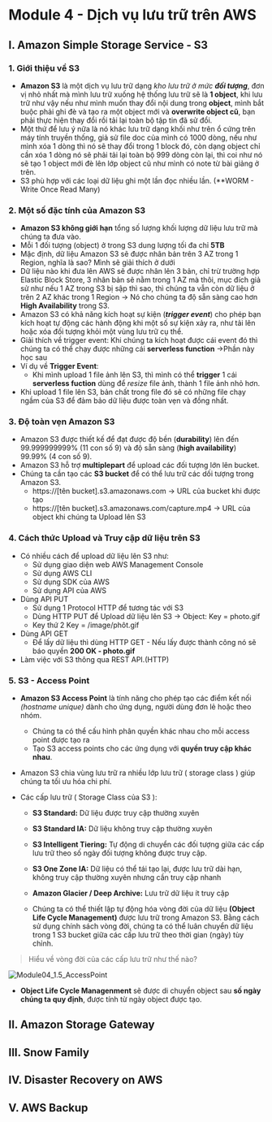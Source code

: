 # **Module 4 - Dịch vụ lưu trữ trên AWS**
## **I. Amazon Simple Storage Service - S3**
### **1. Giới thiệu về S3**
-  **Amazon S3** là một dịch vụ lưu trữ dạng *kho lưu trữ ở mức* ***đối tượng***, đơn vị nhỏ nhất mà mình lưu trữ xuống hệ thống lưu trữ sẽ là **1 object**, khi lưu trữ như vậy nếu như mình muốn thay đổi nội dung trong **object**, mình bắt buộc phải ghi đè và tạo ra một object mới và **overwrite object cũ**, bạn phải thực hiện thay đổi rồi tải lại toàn bộ tập tin đã sử đổi. 
- Một thứ để lưu ý nữa là nó khác lưu trữ dạng khối như trên ổ cứng trên máy tính truyền thống, giả sử file doc của mình có 1000 dòng, nếu như mình xóa 1 dòng thì nó sẽ thay đổi trong 1 block đó, còn dạng object chỉ cần xóa 1 dòng nó sẽ phải tải lại toàn bộ 999 dòng còn lại, thì coi như nó sẽ tạo 1 object mới đè lên lớp object cũ như mình có note từ bài giảng ở trên. 
- S3 phù hợp với các loại dữ liệu ghi một lần đọc nhiều lần. (**WORM - Write Once Read Many)

### **2. Một số đặc tính của Amazon S3**
- **Amazon S3 không giới hạn** tổng số lượng khối lượng dữ liệu lưu trữ mà chúng ta đưa vào. 
- Mỗi 1 đối tượng (object) ở trong S3 dung lượng tối đa chỉ **5TB**
- Mặc định, dữ liệu Amazon S3 sẽ được nhân bản trên 3 AZ trong 1 Region, nghĩa là sao? Mình sẽ giải thích ở dưới
- Dữ liệu nào khi đưa lên AWS sẽ được nhân lên 3 bản, chỉ trừ trường hợp Elastic Block Store, 3 nhân bản sẽ nằm trong 1 AZ mà thôi, mục đích giả sử như nếu 1 AZ trong S3 bị sập thì sao, thì chúng ta vẫn còn dữ liệu ở trên 2 AZ khác trong 1 Region -> Nó cho chúng ta độ sẵn sàng cao hơn **High Availability** trong S3.
- Amazon S3 có khả năng kích hoạt sự kiện (***trigger event***) cho phép bạn kích hoạt tự động các hành động khi một số sự kiện xảy ra, như tải lên hoặc xóa đối tượng khỏi một vùng lưu trữ cụ thể. 
- Giải thích về trigger event: Khi chúng ta kích hoạt được cái event đó thì chúng ta có thể chạy được những cái **serverless function** ->Phần này học sau
- Ví dụ về **Trigger Event**: 
    + Khi mình upload 1 file ảnh lên S3, thì mình có thể **trigger** 1 cái **serverless fuction** dùng để *resize* file ảnh, thành 1 file ảnh nhỏ hơn. 
- Khi upload 1 file lên S3, bản chất trong file đó sẽ có những file chạy ngầm của S3 để đảm bảo dữ liệu được toàn vẹn và đồng nhất. 
### **3. Độ toàn vẹn Amazon S3**
- Amazon S3 được thiết kế để đạt được độ bền (**durability**) lên đến 99.999999999% (11 con số 9) và độ sẵn sàng (**high availability**) 99.99% (4 con số 9). 
- Amazon S3 hỗ trợ **multiplepart** để upload các đối tượng lớn lên bucket.
- Chúng ta cần tạo các **S3 bucket** để có thể lưu trữ các dối tượng trong Amazon S3.
    + https://[tên bucket].s3.amazonaws.com -> URL của bucket khi được tạo 
    + https://[tên bucket].s3.amazonaws.com/capture.mp4 -> URL của object khi chúng ta Upload lên S3
### **4. Cách thức Upload và Truy cập dữ liệu trên S3**
- Có nhiều cách để upload dữ liệu lên S3 như: 
    + Sử dụng giao diện web AWS Management Console
    + Sử dụng AWS CLI
    + Sử dụng SDK của AWS
    + Sử dụng API của AWS
- Dùng API PUT
    + Sử dụng 1 Protocol HTTP để tương tác với S3 
    + Dùng HTTP PUT để Upload dữ liệu lên S3 -> Object: Key = photo.gif 
    + Key thứ 2 Key = /image/phôt.gif
- Dùng API GET
    + Để lấy dữ liệu thì dùng HTTP GET - Nếu lấy được thành công nó sẽ báo quyền **200 OK - photo.gif**
- Làm việc với S3 thông qua REST API.(HTTP)
### **5. S3 - Access Point**

- **Amazon S3 Access Point** là tính năng cho phép tạo các điểm kết nối *(hostname unique)* dành cho ứng dụng, người dùng đơn lẻ hoặc theo nhóm. 
    + Chúng ta có thể cấu hình phân quyền khác nhau cho mỗi access point được tạo ra
    + Tạo S3 access points cho các ứng dụng với **quyền truy cập khác nhau**.

- Amazon S3 chia vùng lưu trữ ra nhiều lớp lưu trữ ( storage class ) giúp chúng ta tối ưu hóa chi phí.
- Các cấp lưu trữ ( Storage Class của S3 ):
    + **S3 Standard:** Dữ liệu được truy cập thường xuyên
    + **S3 Standard IA:** Dữ liệu không truy cập thường xuyên
    + **S3 Intelligent Tiering:** Tự động di chuyển các đối tượng giữa các cấp lưu trữ theo số ngày đối tượng không được truy cập.
    + **S3 One Zone IA:** Dữ liệu có thể tái tạo lại, được lưu trữ dài hạn, không truy cập thường xuyên nhưng cần truy cập nhanh
    + **Amazon Glacier / Deep Archive:** Lưu trữ dữ liệu ít truy cập

    + Chúng ta có thể thiết lập tự động hóa vòng đời của dữ liệu **(Object Life Cycle Management)** được lưu trữ trong Amazon S3. Bằng cách sử dụng chính sách vòng đời, chúng ta có thể luân chuyển dữ liệu trong 1 S3 bucket giữa các cấp lưu trữ theo thời gian (ngày) tùy chỉnh.

>Hiểu về vòng đời của các cấp lưu trữ như thế nào?

![Module04_1.5_AccessPoint](aws-fcj-report/TAKE_NOTES_&_LABS/Module_04/Image_module_04/Module04_1.5_AccessPoint.png)

- **Object Life Cycle Managenment** sẽ được di chuyển object sau **số ngày chúng ta quy định**, được tính từ ngày object được tạo. 

## **II. Amazon Storage Gateway** 

## **III. Snow Family**

## **IV. Disaster Recovery on AWS**

## **V. AWS Backup**







